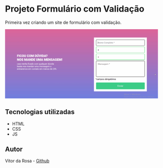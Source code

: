 # Projeto Formulário com Validação

Primeira vez criando um site de formulário com validação.

<img src="./src/img/teste-formulario.gif" alt="Exemplo de funcionamento do formulário"/>

## Tecnologias utilizadas

- HTML
- CSS
- JS

## Autor

Vitor da Rosa - [Github](https://github.com/vtuRose)

